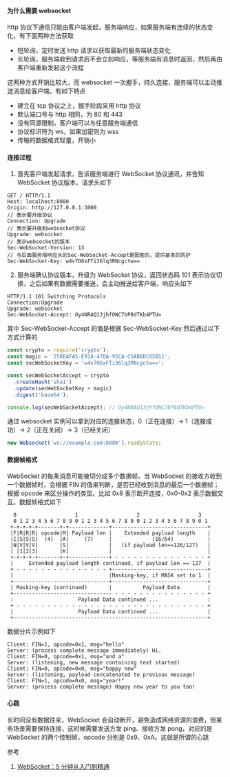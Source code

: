 #### 为什么需要 websocket

http 协议下通信只能由客户端发起，服务端响应，如果服务端有连续的状态变化，有下面两种方法获取

- 短轮询，定时发送 http 请求以获取最新的服务端状态变化
- 长轮询，服务端收到请求后不会立刻响应，等服务端有消息时返回，然后再由客户端重新发起这个流程

这两种方式开销比较大，而 websocket 一次握手，持久连接，服务端可以主动推送消息给客户端，有如下特点

- 建立在 tcp 协议之上，握手阶段采用 http 协议
- 默认端口号与 http 相同，为 80 和 443
- 没有同源限制，客户端可以与任意服务端通信
- 协议标识符为 ws，如果加密则为 wss
- 传输的数据格式轻量，开销小

#### 连接过程

1. 首先客户端发起请求，告诉服务端进行 WebSocket 协议通讯，并告知 WebSocket 协议版本，请求头如下

```less
GET / HTTP/1.1
Host: localhost:8080
Origin: http://127.0.0.1:3000
// 表示要升级协议
Connection: Upgrade
// 表示要升级到websocket协议
Upgrade: websocket
// 表示websocket的版本
Sec-WebSocket-Version: 13
// 与后面服务端响应头的Sec-WebSocket-Accept是配套的，提供基本的防护
Sec-WebSocket-Key: w4v7O6xFTi36lq3RNcgctw==
```

2. 服务端确认协议版本，升级为 WebSocket 协议，返回状态码 101 表示协议切换，之后如果有数据需要推送，会主动推送给客户端，响应头如下

```less
HTTP/1.1 101 Switching Protocols
Connection:Upgrade
Upgrade: websocket
Sec-WebSocket-Accept: Oy4NRAQ13jhfONC7bP8dTKb4PTU=
```

其中 Sec-WebSocket-Accept 的值是根据 Sec-WebSocket-Key 然后通过以下方式计算的

```js
const crypto = require('crypto');
const magic = '258EAFA5-E914-47DA-95CA-C5AB0DC85B11';
const secWebSocketKey = 'w4v7O6xFTi36lq3RNcgctw==';

const secWebSocketAccept = crypto
  .createHash('sha1')
  .update(secWebSocketKey + magic)
  .digest('base64');

console.log(secWebSocketAccept); // Oy4NRAQ13jhfONC7bP8dTKb4PTU=
```

通过 websocket 实例可以拿到对应的连接状态，0（正在连接）-> 1（连接成功）-> 2（正在关闭）-> 3（已经关闭）

```js
new Websocket('ws://example.com:8080').readyState;
```

#### 数据帧格式

WebSocket 的每条消息可能被切分成多个数据帧。当 WebSocket 的接收方收到一个数据帧时，会根据 FIN 的值来判断，是否已经收到消息的最后一个数据帧；根据 opcode 来区分操作的类型。比如 0x8 表示断开连接，0x0-0x2 表示数据交互。数据帧格式如下

```
  0                   1                   2                   3
  0 1 2 3 4 5 6 7 8 9 0 1 2 3 4 5 6 7 8 9 0 1 2 3 4 5 6 7 8 9 0 1
 +-+-+-+-+-------+-+-------------+-------------------------------+
 |F|R|R|R| opcode|M| Payload len |    Extended payload length    |
 |I|S|S|S|  (4)  |A|     (7)     |             (16/64)           |
 |N|V|V|V|       |S|             |   (if payload len==126/127)   |
 | |1|2|3|       |K|             |                               |
 +-+-+-+-+-------+-+-------------+ - - - - - - - - - - - - - - - +
 |     Extended payload length continued, if payload len == 127  |
 + - - - - - - - - - - - - - - - +-------------------------------+
 |                               |Masking-key, if MASK set to 1  |
 +-------------------------------+-------------------------------+
 | Masking-key (continued)       |          Payload Data         |
 +-------------------------------- - - - - - - - - - - - - - - - +
 :                     Payload Data continued ...                :
 + - - - - - - - - - - - - - - - - - - - - - - - - - - - - - - - +
 |                     Payload Data continued ...                |
 +---------------------------------------------------------------+
```

数据分片示例如下

```less
Client: FIN=1, opcode=0x1, msg="hello"
Server: (process complete message immediately) Hi.
Client: FIN=0, opcode=0x1, msg="and a"
Server: (listening, new message containing text started)
Client: FIN=0, opcode=0x0, msg="happy new"
Server: (listening, payload concatenated to previous message)
Client: FIN=1, opcode=0x0, msg="year!"
Server: (process complete message) Happy new year to you too!
```

#### 心跳

长时间没有数据往来，WebSocket 会自动断开，避免造成网络资源的浪费，但某些场景需要保持连接，这时候需要发送方发 ping、接收方发 pong，对应的是 WebSocket 的两个控制帧，opcode 分别是 0x9、0xA。这就是所谓的心跳

参考

1. [WebSocket：5 分钟从入门到精通](https://juejin.cn/post/6844903544978407431)
